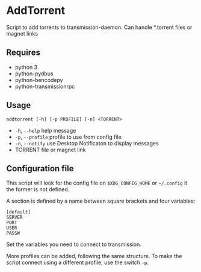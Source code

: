 # AddTorrent

Script to add torrents to transmission-daemon.
Can handle \*.torrent files or magnet links

## Requires

* python 3
* python-pydbus
* python-bencodepy
* python-transmissionrpc

## Usage

    addtorrent [-h] [-p PROFILE] [-n] <TORRENT>

* `-h`, `--help` help message
* `-p`, `--profile` profile to use from config file
* `-n`, `--notify` use Desktop Notificaton to display messages
* TORRENT file or magnet link

## Configuration file

This script will look for the config file on `$XDG_CONFIG_HOME` or `~/.config`
it the former is not defined.

A section is defined by a name between square brackets and four variables:

    [default]
    SERVER
    PORT
    USER
    PASSW

Set the variables you need to connect to transmission.

More profiles can be added, following the same structure. To make the script
connect using a different profile, use the switch `-p`.
